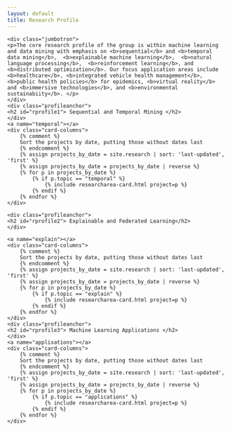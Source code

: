 ```yaml
---
layout: default
title: Research Profile
---
```


<div class="container mt-3">

    <div class="jumbotron">
    <p>The core research profile of the group is within machine learning and data mining with emphasis on <b>sequential</b> and <b>temporal data mining</b>,  <b>explainable machine learning</b>,  <b>natural language processing</b>,  <b>reinforcement learning</b>, and  <b>distributed optimization</b>. Our focus application areas include  <b>healthcare</b>, <b>integrated vehicle health management</b>, <b>public health policies</b> for epidemics, <b>virtual reality</b> and <b>immersive technologies</b>, and <b>environmental sustainabiity</b>. </p>
    </div>
    <div class="profileanchor">    
    <h2 id="rprofile1"> Sequential and Temporal Mining </h2>
    </div>
    <a name="temporal"></a> 
    <div class="card-columns">
        {% comment %}
        Sort the projects by date, putting those without dates last
        {% endcomment %}
        {% assign projects_by_date = site.research | sort: 'last-updated', 'first' %}
        {% assign projects_by_date = projects_by_date | reverse %}
        {% for p in projects_by_date %}
            {% if p.topic == "temporal" %}
                {% include researcharea-card.html project=p %}
            {% endif %}
        {% endfor %}
    </div>

    <div class="profileanchor">    
    <h2 id="rprofile2"> Explainable and Federated Learning</h2>
    </div>

    <a name="explain"></a> 
    <div class="card-columns">
        {% comment %}
        Sort the projects by date, putting those without dates last
        {% endcomment %}
        {% assign projects_by_date = site.research | sort: 'last-updated', 'first' %}
        {% assign projects_by_date = projects_by_date | reverse %}
        {% for p in projects_by_date %}
            {% if p.topic == "explain" %}
                {% include researcharea-card.html project=p %}
            {% endif %}
        {% endfor %}
    </div>
    <div class="profileanchor">  
    <h2 id="rprofile3"> Machine Learning Applications </h2>
    </div>
    <a name="applixations"></a> 
    <div class="card-columns">
        {% comment %}
        Sort the projects by date, putting those without dates last
        {% endcomment %}
        {% assign projects_by_date = site.research | sort: 'last-updated', 'first' %}
        {% assign projects_by_date = projects_by_date | reverse %}
        {% for p in projects_by_date %}
            {% if p.topic == "applications" %}
                {% include researcharea-card.html project=p %}
            {% endif %}
        {% endfor %}
    </div>


</div>
